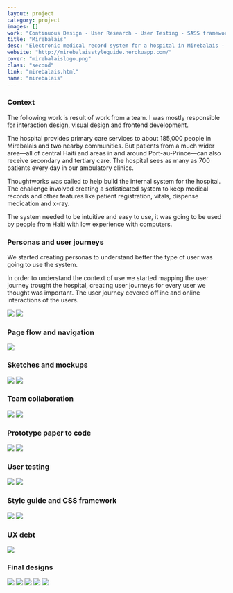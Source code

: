 ```yaml
---
layout: project
category: project
images: []
work: "Continuous Design - User Research - User Testing - SASS framework - Style Guide - Development."
title: "Mirebalais"
desc: "Electronic medical record system for a hospital in Mirebalais - Haiti"
website: "http://mirebalaisstyleguide.herokuapp.com/"
cover: "mirebalaislogo.png"
class: "second"
link: "mirebalais.html"
name: "mirebalais"
---
```


<h3>Context</h3>

<span class="alert">The following work is result of work from a team. I was mostly responsible for interaction design, visual design and frontend development.</span>

The hospital provides primary care services to about 185,000 people in Mirebalais and two nearby communities. But patients from a much wider area—all of central Haiti and areas in and around Port-au-Prince—can also receive secondary and tertiary care. The hospital sees as many as 700 patients every day in our ambulatory clinics.

Thoughtworks was called to help build the internal system for the hospital. The challenge involved creating a sofisticated system to keep medical records and other features like patient registration, vitals, dispense medication and x-ray.

The system needed to be intuitive and easy to use, it was going to be used by people from Haiti with low experience with computers.

<h3>Personas and user journeys</h3>

We started creating personas to understand better the type of user was going to use the system.

In order to understand the context of use we started mapping the user journey trought the hospital, creating user journeys for every user we thought was important. The user journey covered offline and online interactions of the users.

<img class="half" src="assets/images/persona1.png" />
<img class="half" src="assets/images/userjourney.jpg" />

<h3>Page flow and navigation</h3>

<img class="half" src="assets/images/interfaceflow.jpg" />

<h3>Sketches and mockups</h3>

<img class="half" src="assets/images/sketch.jpg" />
<img class="half" src="assets/images/mockups.jpg" />

<h3>Team collaboration</h3>

<img class="half" src="assets/images/pairing.jpg" />
<img class="half" src="assets/images/designcolaboration.jpg" />

<h3>Prototype paper to code</h3>

<img class="half" src="assets/images/prototype.png" />
<img class="half" src="assets/images/developertools.png" />

<h3>User testing</h3>

<img class="half" src="assets/images/usertesting.jpg" />
<img class="half" src="assets/images/usertesting2.png" />

<h3>Style guide and CSS framework</h3>

<img class="half" src="assets/images/css.png" />
<img class="half" src="assets/images/mirebalais4.png" />

<h3>UX debt</h3>

<img class="half" src="assets/images/ux_debt.jpg" />

<h3>Final designs</h3>

<img class="half" src="assets/images/mirebalais.png" />
<img class="half" src="assets/images/mirebalais2.png" />
<img class="half" src="assets/images/mirebalais3.png" />
<img class="half" src="assets/images/mirebalais7.png" />
<img class="half" src="assets/images/mirebalais5.png" />

